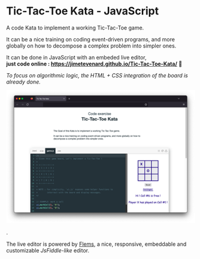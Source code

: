 # Tic-Tac-Toe Kata - JavaScript

A code Kata to implement a working Tic-Tac-Toe game.

It can be a nice training on coding event-driven programs,
and more globally on how to decompose a complex problem into simpler ones.

It can be done in JavaScript with an embeded live editor,  
**just code online : <https://jimetevenard.github.io/Tic-Tac-Toe-Kata/>** 🚀

*To focus on algorithmic logic, the HTML + CSS integration of the board is already done.*

![Screenshot](screenshot.png)

.

The live editor is powered by [Flems](https://github.com/porsager/flems), a nice, responsive, embeddable and customizable *JsFiddle-like* editor.